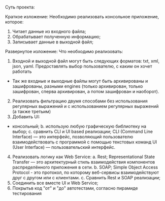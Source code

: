 Суть проекта:

Краткое изложение:
Необходимо реализовать консольное приложение, которое:
1)  Читает данные из входного файла;
2)  Обрабатывает полученную информацию;
3)  Записывает данные в выходной файл;

Развернутое изложение:
Что необходимо реализовать:
1. Входной и выходной файл могут быть следующих форматов: txt, xml, json, yaml. Предоставлять выбор пользователю, с каким он хочет работать
* Так же входные и выходные файлы могут быть архивированы и зашифрованы, разными engines (только архивирован, только зашифрован, сперва архивирован, а потом зашифрован и наоборот).
2. Реализовать фильтрацию двумя способами без использования регулярных выражений и с использованием регулярных выражений (а также третьим) 
3. Добавить UI:
  *  консольный;
  b.  использую любую графическую библиотеку на выбор;
  c.  сравнить CLI и UI based реализации;
CLI (Command Line Interface) — это интерфейс, позволяющий пользователю взаимодействовать с программой с помощью текстовых команд
UI (User Interface) — пользовательский интерфейс.
4. Реализовать логику как Web Service:
a.  Rest;
Representational State Transfer — это архитектурный стиль взаимодействия компонентов распределённого приложения в сети. 
b.  SOAP;
Simple Object Access Protocol - это протокол, по которому веб-сервисы взаимодействуют друг с другом или с клиентами.
c.  Сравнить Rest и SOAP реализации;
5. Соединить все вместе UI и Web Service;
6. Покрытьв код "от" и "до" автотестами, согласно пирамиде тестирования

